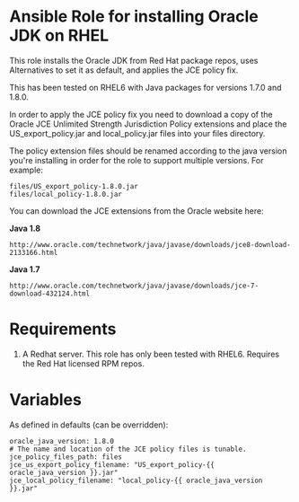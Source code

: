 # Ansible Role for installing Oracle JDK on RHEL

This role installs the Oracle JDK from Red Hat package repos, uses Alternatives to set it as default, and 
applies the JCE policy fix.
 
This has been tested on RHEL6 with Java packages for versions 1.7.0 and 1.8.0.  
 
In order to apply the JCE policy fix you need to download a copy of the Oracle JCE Unlimited Strength Jurisdiction 
Policy extensions and place the US_export_policy.jar and local_policy.jar files into your files directory. 
 
The policy extension files should be renamed according to the java version you're installing in order for the role to 
support multiple versions. For example:
 
    files/US_export_policy-1.8.0.jar
    files/local_policy-1.8.0.jar
    
You can download the JCE extensions from the Oracle website here:

**Java 1.8**
    
    http://www.oracle.com/technetwork/java/javase/downloads/jce8-download-2133166.html

**Java 1.7** 
    
    http://www.oracle.com/technetwork/java/javase/downloads/jce-7-download-432124.html
 

# Requirements

1. A Redhat server. This role has only been tested with RHEL6. Requires the Red Hat licensed RPM repos.

# Variables

As defined in defaults (can be overridden):
    
    oracle_java_version: 1.8.0 
    # The name and location of the JCE policy files is tunable. 
    jce_policy_files_path: files
    jce_us_export_policy_filename: "US_export_policy-{{ oracle_java_version }}.jar"
    jce_local_policy_filename: "local_policy-{{ oracle_java_version }}.jar"